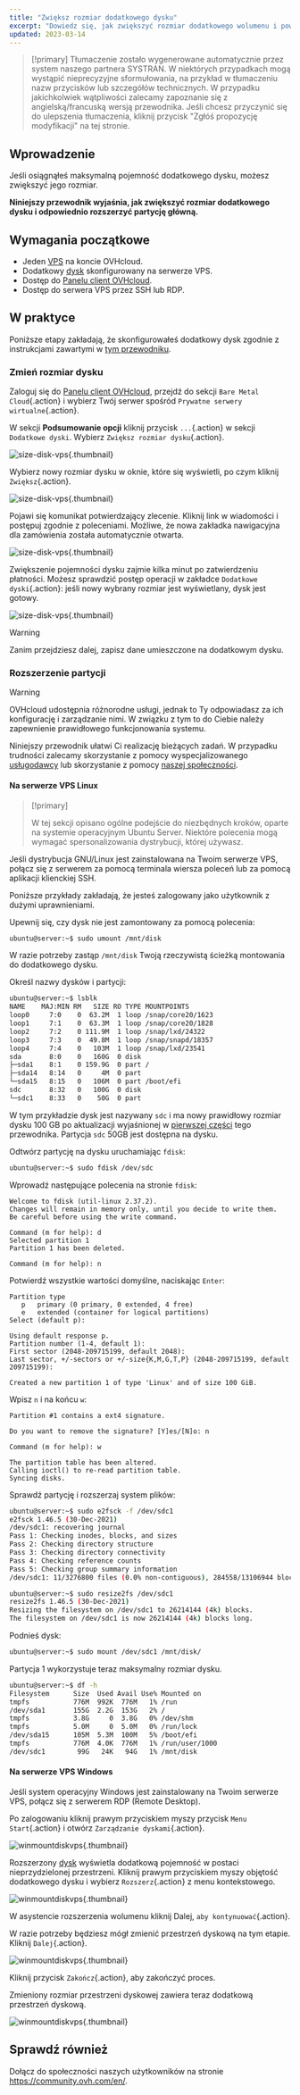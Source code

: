 ```yaml
---
title: "Zwiększ rozmiar dodatkowego dysku"
excerpt: "Dowiedz się, jak zwiększyć rozmiar dodatkowego wolumenu i powiększyć jego partycję główną"
updated: 2023-03-14
---
```


> [!primary]
> Tłumaczenie zostało wygenerowane automatycznie przez system naszego partnera SYSTRAN. W niektórych przypadkach mogą wystąpić nieprecyzyjne sformułowania, na przykład w tłumaczeniu nazw przycisków lub szczegółów technicznych. W przypadku jakichkolwiek wątpliwości zalecamy zapoznanie się z angielską/francuską wersją przewodnika. Jeśli chcesz przyczynić się do ulepszenia tłumaczenia, kliknij przycisk "Zgłóś propozycję modyfikacji" na tej stronie.
> 

## Wprowadzenie

Jeśli osiągnąłeś maksymalną pojemność dodatkowego dysku, możesz zwiększyć jego rozmiar.

**Niniejszy przewodnik wyjaśnia, jak zwiększyć rozmiar dodatkowego dysku i odpowiednio rozszerzyć partycję główną.**

## Wymagania początkowe

- Jeden [VPS](https://www.ovhcloud.com/pl/vps/) na koncie OVHcloud.
- Dodatkowy [dysk](/pages/bare_metal_cloud/virtual_private_servers/config_additional_disk) skonfigurowany na serwerze VPS.
- Dostęp do [Panelu client OVHcloud](https://www.ovh.com/auth/?action=gotomanager&from=https://www.ovh.pl/&ovhSubsidiary=pl).
- Dostęp do serwera VPS przez SSH lub RDP.

## W praktyce

Poniższe etapy zakładają, że skonfigurowałeś dodatkowy dysk zgodnie z instrukcjami zawartymi w [tym przewodniku](/pages/bare_metal_cloud/virtual_private_servers/config_additional_disk).

### Zmień rozmiar dysku <a name="extend"></a>

Zaloguj się do [Panelu client OVHcloud](https://www.ovh.com/auth/?action=gotomanager&from=https://www.ovh.pl/&ovhSubsidiary=pl), przejdź do sekcji `Bare Metal Cloud`{.action} i wybierz Twój serwer spośród `Prywatne serwery wirtualne`{.action}.

W sekcji **Podsumowanie opcji** kliknij przycisk `...`{.action} w sekcji `Dodatkowe dyski`. Wybierz `Zwiększ rozmiar dysku`{.action}.

![size-disk-vps](images/increase_disk_vps01.png){.thumbnail}

Wybierz nowy rozmiar dysku w oknie, które się wyświetli, po czym kliknij `Zwiększ`{.action}.

![size-disk-vps](images/increase_disk_vps02.png){.thumbnail}

Pojawi się komunikat potwierdzający zlecenie. Kliknij link w wiadomości i postępuj zgodnie z poleceniami. Możliwe, że nowa zakładka nawigacyjna dla zamówienia została automatycznie otwarta.

![size-disk-vps](images/increase_disk_vps03.png){.thumbnail}

Zwiększenie pojemności dysku zajmie kilka minut po zatwierdzeniu płatności. Możesz sprawdzić postęp operacji w zakładce `Dodatkowe dyski`{.action}: jeśli nowy wybrany rozmiar jest wyświetlany, dysk jest gotowy.

![size-disk-vps](images/increase_disk_vps04.png){.thumbnail}

> [!warning]
>
> Zanim przejdziesz dalej, zapisz dane umieszczone na dodatkowym dysku.
>

### Rozszerzenie partycji

> [!warning]
> OVHcloud udostępnia różnorodne usługi, jednak to Ty odpowiadasz za ich konfigurację i zarządzanie nimi. W związku z tym to do Ciebie należy zapewnienie prawidłowego funkcjonowania systemu.
>
> Niniejszy przewodnik ułatwi Ci realizację bieżących zadań. W przypadku trudności zalecamy skorzystanie z pomocy wyspecjalizowanego [usługodawcy](https://partner.ovhcloud.com/pl/directory/) lub skorzystanie z pomocy [naszej społeczności](https://community.ovh.com/en/).
>

#### Na serwerze VPS Linux

> [!primary]
>
> W tej sekcji opisano ogólne podejście do niezbędnych kroków, oparte na systemie operacyjnym Ubuntu Server. Niektóre polecenia mogą wymagać spersonalizowania dystrybucji, której używasz.
>

Jeśli dystrybucja GNU/Linux jest zainstalowana na Twoim serwerze VPS, połącz się z serwerem za pomocą terminala wiersza poleceń lub za pomocą aplikacji klienckiej SSH.

Poniższe przykłady zakładają, że jesteś zalogowany jako użytkownik z dużymi uprawnieniami.

Upewnij się, czy dysk nie jest zamontowany za pomocą polecenia:

```bash
ubuntu@server:~$ sudo umount /mnt/disk
```

W razie potrzeby zastąp `/mnt/disk` Twoją rzeczywistą ścieżką montowania do dodatkowego dysku.

Określ nazwy dysków i partycji:

```bash
ubuntu@server:~$ lsblk
NAME    MAJ:MIN RM   SIZE RO TYPE MOUNTPOINTS
loop0     7:0    0  63.2M  1 loop /snap/core20/1623
loop1     7:1    0  63.3M  1 loop /snap/core20/1828
loop2     7:2    0 111.9M  1 loop /snap/lxd/24322
loop3     7:3    0  49.8M  1 loop /snap/snapd/18357
loop4     7:4    0   103M  1 loop /snap/lxd/23541
sda       8:0    0   160G  0 disk
├─sda1    8:1    0 159.9G  0 part /
├─sda14   8:14   0     4M  0 part
└─sda15   8:15   0   106M  0 part /boot/efi
sdc       8:32   0   100G  0 disk
└─sdc1    8:33   0    50G  0 part 
```

W tym przykładzie dysk jest nazywany `sdc` i ma nowy prawidłowy rozmiar dysku 100 GB po aktualizacji wyjaśnionej w [pierwszej części](#extend) tego przewodnika. Partycja `sdc` 50GB jest dostępna na dysku.

Odtwórz partycję na dysku uruchamiając `fdisk`:

```bash
ubuntu@server:~$ sudo fdisk /dev/sdc
```

Wprowadź następujące polecenia na stronie `fdisk`:

```console
Welcome to fdisk (util-linux 2.37.2).
Changes will remain in memory only, until you decide to write them.
Be careful before using the write command.

Command (m for help): d
Selected partition 1
Partition 1 has been deleted.

Command (m for help): n
```

Potwierdź wszystkie wartości domyślne, naciskając `Enter`:

```console
Partition type
   p   primary (0 primary, 0 extended, 4 free)
   e   extended (container for logical partitions)
Select (default p):

Using default response p.
Partition number (1-4, default 1):
First sector (2048-209715199, default 2048):
Last sector, +/-sectors or +/-size{K,M,G,T,P} (2048-209715199, default 209715199):

Created a new partition 1 of type 'Linux' and of size 100 GiB.
```

Wpisz `n` i na końcu `w`:

```console
Partition #1 contains a ext4 signature.

Do you want to remove the signature? [Y]es/[N]o: n

Command (m for help): w

The partition table has been altered.
Calling ioctl() to re-read partition table.
Syncing disks.
```

Sprawdź partycję i rozszerzaj system plików:

```bash
ubuntu@server:~$ sudo e2fsck -f /dev/sdc1
e2fsck 1.46.5 (30-Dec-2021)
/dev/sdc1: recovering journal
Pass 1: Checking inodes, blocks, and sizes
Pass 2: Checking directory structure
Pass 3: Checking directory connectivity
Pass 4: Checking reference counts
Pass 5: Checking group summary information
/dev/sdc1: 11/3276800 files (0.0% non-contiguous), 284558/13106944 blocks
```
```bash
ubuntu@server:~$ sudo resize2fs /dev/sdc1
resize2fs 1.46.5 (30-Dec-2021)
Resizing the filesystem on /dev/sdc1 to 26214144 (4k) blocks.
The filesystem on /dev/sdc1 is now 26214144 (4k) blocks long.
```

Podnieś dysk:

```bash
ubuntu@server:~$ sudo mount /dev/sdc1 /mnt/disk/
```

Partycja 1 wykorzystuje teraz maksymalny rozmiar dysku.

```bash
ubuntu@server:~$ df -h
Filesystem      Size  Used Avail Use% Mounted on
tmpfs           776M  992K  776M   1% /run
/dev/sda1       155G  2.2G  153G   2% /
tmpfs           3.8G     0  3.8G   0% /dev/shm
tmpfs           5.0M     0  5.0M   0% /run/lock
/dev/sda15      105M  5.3M  100M   5% /boot/efi
tmpfs           776M  4.0K  776M   1% /run/user/1000
/dev/sdc1        99G   24K   94G   1% /mnt/disk
```

#### Na serwerze VPS Windows

Jeśli system operacyjny Windows jest zainstalowany na Twoim serwerze VPS, połącz się z serwerem RDP (Remote Desktop).

Po zalogowaniu kliknij prawym przyciskiem myszy przycisk `Menu Start`{.action} i otwórz `Zarządzanie dyskami`{.action}.

![winmountdiskvps](images/increase_disk_vps05.png){.thumbnail}

Rozszerzony [dysk](#extend) wyświetla dodatkową pojemność w postaci nieprzydzielonej przestrzeni. Kliknij prawym przyciskiem myszy objętość dodatkowego dysku i wybierz `Rozszerz`{.action} z menu kontekstowego.

![winmountdiskvps](images/increase_disk_vps06.png){.thumbnail}

W asystencie rozszerzenia wolumenu kliknij Dalej, `aby kontynuować`{.action}.

W razie potrzeby będziesz mógł zmienić przestrzeń dyskową na tym etapie. Kliknij `Dalej`{.action}.

![winmountdiskvps](images/increase_disk_vps07.png){.thumbnail}

Kliknij przycisk `Zakończ`{.action}, aby zakończyć proces.

Zmieniony rozmiar przestrzeni dyskowej zawiera teraz dodatkową przestrzeń dyskową.

![winmountdiskvps](images/increase_disk_vps08.png){.thumbnail}

## Sprawdź również

Dołącz do społeczności naszych użytkowników na stronie <https://community.ovh.com/en/>.
